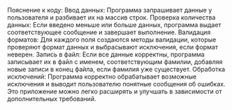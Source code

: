 Пояснение к коду:
Ввод данных: Программа запрашивает данные у пользователя и разбивает их на массив строк.
Проверка количества данных: Если введено меньше или больше данных, программа выдает соответствующее сообщение и завершает выполнение.
Валидация форматов: Для каждого поля создаются методы валидации, которые проверяют формат данных и выбрасывают исключения, если формат неверен.
Запись в файл: Если все данные корректны, программа записывает их в файл с именем, соответствующим фамилии, добавляя новые записи в конец файла, если фамилия уже существует.
Обработка исключений: Программа корректно обрабатывает возможные исключения и выводит пользователю понятные сообщения об ошибках.
Это приложение можно легко расширять и улучшать в зависимости от дополнительных требований.
